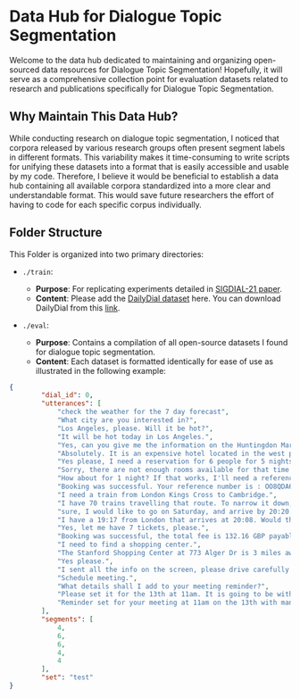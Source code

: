 # Data Hub for Dialogue Topic Segmentation

Welcome to the data hub dedicated to maintaining and organizing open-sourced data resources for Dialogue Topic Segmentation! Hopefully, it will serve as a comprehensive collection point for evaluation datasets related to research and publications specifically for Dialogue Topic Segmentation.

## Why Maintain This Data Hub?
While conducting research on dialogue topic segmentation, I noticed that corpora released by various research groups often present segment labels in different formats. This variability makes it time-consuming to write scripts for unifying these datasets into a format that is easily accessible and usable by my code. Therefore, I believe it would be beneficial to establish a data hub containing all available corpora standardized into a more clear and understandable format. This would save future researchers the effort of having to code for each specific corpus individually.


## Folder Structure

This Folder is organized into two primary directories:

- `./train`:
  - **Purpose**: For replicating experiments detailed in [SIGDIAL-21 paper](https://www.lz-xing.com/assets/publications/2021_sigdial/paper.pdf).
  - **Content**: Please add the [DailyDial dataset](https://arxiv.org/abs/1710.03957) here. You can download DailyDial from this [link](http://yanran.li/dailydialog).

- `./eval`:
  - **Purpose**: Contains a compilation of all open-source datasets I found for dialogue topic segmentation.
  - **Content**: Each dataset is formatted identically for ease of use as illustrated in the following example:

```json
{
        "dial_id": 0,
        "utterances": [
            "check the weather for the 7 day forecast",
            "What city are you interested in?",
            "Los Angeles, please. Will it be hot?",
            "It will be hot today in Los Angeles.",
            "Yes, can you give me the information on the Huntingdon Marriott Hotel?",
            "Absolutely. It is an expensive hotel located in the west part of town. It has 4 starts and includes free wifi and parking. Would you like help booking a room?",
            "Yes please, I need a reservation for 6 people for 5 nights starting on Saturday.",
            "Sorry, there are not enough rooms available for that time period. Perhaps a different day or a shorter stay might yield better results.",
            "How about for 1 night? If that works, I'll need a reference number of course.",
            "Booking was successful. Your reference number is : OO8QDA62.",
            "I need a train from London Kings Cross to Cambridge.",
            "I have 70 trains travelling that route. To narrow it down, what day would you like to leave and what time would you like to depart/arrive?",
            "sure, I would like to go on Saturday, and arrive by 20:20. As close to that time as I can arrive.",
            "I have a 19:17 from London that arrives at 20:08. Would that work for you?",
            "Yes, let me have 7 tickets, please.",
            "Booking was successful, the total fee is 132.16 GBP payable at the station. Reference number is : QMD5P3EG. Is there anything else I can help you with?",
            "I need to find a shopping center.",
            "The Stanford Shopping Center at 773 Alger Dr is 3 miles away in no traffic. Would you like directions there?",
            "Yes please.",
            "I sent all the info on the screen, please drive carefully!",
            "Schedule meeting.",
            "What details shall I add to your meeting reminder?",
            "Please set it for the 13th at 11am. It is going to be with management and to discuss our company picnic. Thank you.",
            "Reminder set for your meeting at 11am on the 13th with management to discuss your company picnic. Is there anything else?"
        ],
        "segments": [
            4,
            6,
            6,
            4,
            4
        ],
        "set": "test"
}
```
